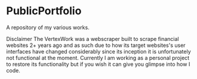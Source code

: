# PublicPortfolio
A repository of my various works. 

Disclaimer 
The VertexWork was a webscraper built to scrape financial websites 2+ years ago and as such due to how its target websites's user interfaces have changed considerably since its inception it is unfortunately not functional at the moment. Currently I am working as a personal project to restore its functionality but if you wish it can give you glimpse into how I code.
